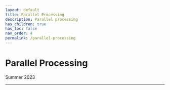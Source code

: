 ```yaml
---
layout: default
title: Parallel Processing
description: Parallel processing
has_children: true
has_toc: false
nav_order: 4
permalink: /parallel-processing
---
```

# Parallel Processing
Summer 2023


---
